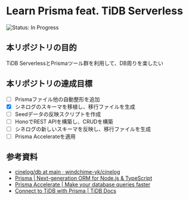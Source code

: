 # Learn Prisma feat. TiDB Serverless
<!-- ![Status: ToDo](https://flat.badgen.net/static/Status/ToDo/red) -->
![Status: In Progress](https://flat.badgen.net/static/Status/In%20Progress/yellow)
<!-- ![Status: Done](https://flat.badgen.net/static/Status/Done/green) -->
<!-- ![Status: Deprecated](https://flat.badgen.net/static/Status/Deprecated/black) -->

## 本リポジトリの目的
TiDB ServerlessとPrismaツール群を利用して、DB周りを楽したい

## 本リポジトリの達成目標
- [ ] Prismaファイル他の自動整形を追加
- [x] シネログのスキーマを移植し、移行ファイルを生成
- [ ] Seedデータの反映スクリプトを作成
- [ ] HonoでREST APIを構築し、CRUDを構築
- [ ] シネログの新しいスキーマを反映し、移行ファイルを生成
- [ ] Prisma Accelerateを適用

## 参考資料
- [cinelog/db at main · windchime-yk/cinelog](https://github.com/windchime-yk/cinelog/tree/main/db)
- [Prisma | Next-generation ORM for Node.js & TypeScript](https://www.prisma.io/orm)
- [Prisma Accelerate | Make your database queries faster](https://www.prisma.io/data-platform/accelerate)
- [Connect to TiDB with Prisma | TiDB Docs](https://docs.pingcap.com/tidbcloud/dev-guide-sample-application-nodejs-prisma)
